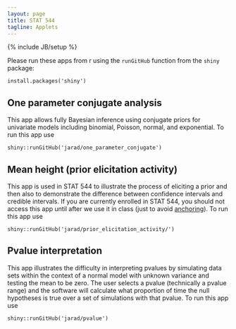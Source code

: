 ```yaml
---
layout: page
title: STAT 544
tagline: Applets
---
```

{% include JB/setup %}

Please run these apps from r using the `runGitHub` function from the `shiny` package:

    install.packages('shiny')
    
## One parameter conjugate analysis

This app allows fully Bayesian inference using conjugate priors for univariate models including binomial, Poisson, normal, and exponential. 
To run this app use 

    shiny::runGitHub('jarad/one_parameter_conjugate')
    
## Mean height (prior elicitation activity)

This app is used in STAT 544 to illustrate the process of eliciting a prior and then also to demonstrate the difference between confidence intervals and credible intervals. 
If you are currently enrolled in STAT 544, you should not access this app until after we use it in class (just to avoid [anchoring](https://en.wikipedia.org/wiki/Anchoring)). 
To run this app use 

    shiny::runGitHub('jarad/prior_elicitation_activity/')
    
## Pvalue interpretation

This app illustrates the difficulty in interpreting pvalues by simulating data sets within the context of a normal model with unknown variance and testing the mean to be zero. 
The user selects a pvalue (technically a pvalue range) and the software will calculate what proportion of time the null hypotheses is true over a set of simulations with that pvalue. 
To run this app use

    shiny::runGitHub('jarad/pvalue')

